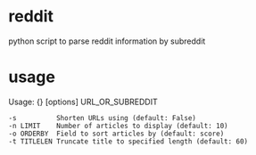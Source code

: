 # reddit
python script to parse reddit information by subreddit

# usage

Usage: {} [options] URL_OR_SUBREDDIT

    -s          Shorten URLs using (default: False)
    -n LIMIT    Number of articles to display (default: 10)
    -o ORDERBY  Field to sort articles by (default: score)
    -t TITLELEN Truncate title to specified length (default: 60)
